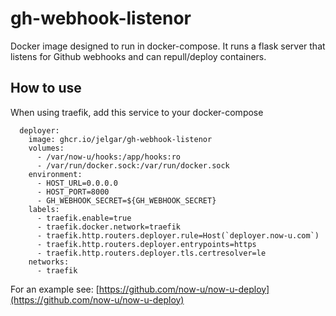 # gh-webhook-listenor
Docker image designed to run in docker-compose. It runs a flask server that listens for Github webhooks and can repull/deploy containers.

## How to use

When using traefik, add this service to your docker-compose

```
  deployer:
    image: ghcr.io/jelgar/gh-webhook-listenor
    volumes: 
      - /var/now-u/hooks:/app/hooks:ro 
      - /var/run/docker.sock:/var/run/docker.sock
    environment:
      - HOST_URL=0.0.0.0
      - HOST_PORT=8000
      - GH_WEBHOOK_SECRET=${GH_WEBHOOK_SECRET}
    labels:
      - traefik.enable=true
      - traefik.docker.network=traefik
      - traefik.http.routers.deployer.rule=Host(`deployer.now-u.com`)
      - traefik.http.routers.deployer.entrypoints=https
      - traefik.http.routers.deployer.tls.certresolver=le
    networks:
      - traefik
```

For an example see: [https://github.com/now-u/now-u-deploy](https://github.com/now-u/now-u-deploy)
